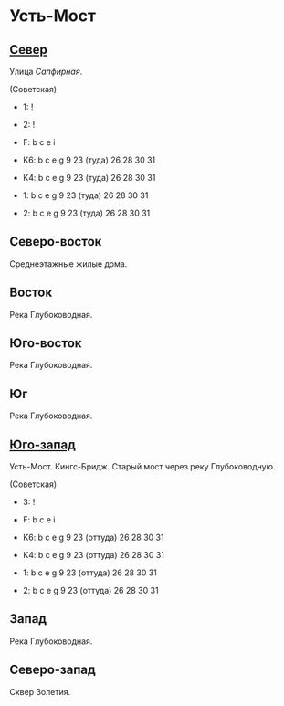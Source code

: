 # Усть-Мост

## [Север](./10615100.md)

Улица *Сапфирная*.

(Советская)

* 1:    !
* 2:    !
* F:    b   c   e   i

* K6:   b   c   e   g
        9   23 (туда)   26  28  30  31
* K4:   b   c   e   g
        9   23 (туда)   26  28  30  31
* 1:    b   c   e   g
        9   23 (туда)   26  28  30  31
* 2:    b   c   e   g
        9   23 (туда)   26  28  30  31

## Северо-восток

Среднеэтажные жилые дома.

## Восток

Река Глубоководная.

## Юго-восток

Река Глубоководная.

## Юг

Река Глубоководная.

## [Юго-запад](./11610025.md)

Усть-Мост.
Кингс-Бридж.
Старый мост через реку Глубоководную.

(Советская)

* 3:    !
* F:    b   c   e   i

* K6:   b   c   e   g
        9   23 (оттуда) 26  28  30  31
* K4:   b   c   e   g
        9   23 (оттуда) 26  28  30  31
* 1:    b   c   e   g
        9   23 (оттуда) 26  28  30  31
* 2:    b   c   e   g
        9   23 (оттуда) 26  28  30  31

## Запад

Река Глубоководная.

## Северо-запад

Сквер Золетия.
